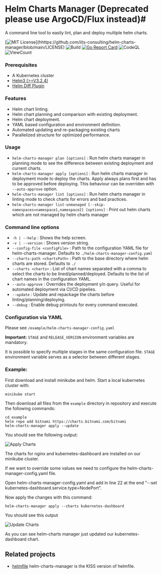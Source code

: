 # Helm Charts Manager (Deprecated please use ArgoCD/Flux instead)#

A command line tool to easily lint, plan and deploy multiple helm charts.

[![MIT License](https://img.shields.io/apm/l/atomic-design-ui.svg?)](hhttps://github.com/iits-consulting/helm-charts-manager/blob/main/LICENSE)
![Build](https://github.com/iits-consulting/helm-charts-manager/workflows/Build/badge.svg)
[![Go Report Card](https://goreportcard.com/badge/github.com/iits-consulting/helm-charts-manager)](https://goreportcard.com/report/github.com/iits-consulting/helm-charts-manager)
![CodeQL](https://github.com/iits-consulting/helm-charts-manager/workflows/CodeQL/badge.svg)
![ViewCount](https://views.whatilearened.today/views/github/iits-consulting/helm-charts-manager.svg)

### Prerequisites ###

* A Kubernetes cluster
* [Helm3 (>=V3.2.4)](https://helm.sh/docs/intro/install/)
* [Helm Diff Plugin](https://github.com/databus23/helm-diff)

### Features ###

* Helm chart linting.
* Helm chart planning and comparison with existing deployment.
* Helm chart deployment.
* YAML based configuration and environment definition.
* Automated updating and re-packaging existing charts
* Parallelized structure for optimized performance.

### Usage ###
* `helm-charts-manager plan [options]` : Run helm charts manager in planning mode to see the difference between existing deployment and current charts.
* `helm-charts-manager apply [options]` : Run helm charts manager in deployment mode to deploy the charts. Apply always plans first and has to be approved before deploying. This behaviour can be overriden with `--auto-approve` option.
* `helm-charts-manager lint [options]` : Run helm charts manager in linting mode to check charts for errors and bad practices.
* `helm-charts-manager list-unmanaged [--skip-namespaces=namespace1,namespace2] [options]` : Print out helm charts which are not managed by helm charts manager

### Command line options ###

* `-h | --help` : Shows the help screen.
* `-v | --version` : Shows version string.
* `--config-file <configFile>` : Path to the configuration YAML file for helm-charts-manager. Defaults to `./helm-charts-manager-config.yaml`
* `--charts-path <chartsPath>` : Path to the base directory where helm charts are stored. Defaults to `./`
* `--charts <charts>` : List of chart names separated with a comma to select the charts to be lined/planned/deployed. Defaults to the list of chart names in the configuration YAML.
* `--auto-approve` : Overrides the deployment y/n query. Useful for automated deployment via CI/CD pipelies.
* `--update` : Update and repackage the charts before linting/planning/deploying.
* `--debug` : Enable debug printouts for every command executed.

### Configuration via YAML ###
Please see `/example/helm-charts-manager-config.yaml`

**Important:** `STAGE` and `RELEASE_VERSION` environment variables are mandatory.

It is possible to specify multiple stages in the same configuration file. `STAGE` environment variable serves as a selector between different stages.

### Example: ###

First download and install minikube and helm. Start a local kubernetes cluster with:

```console
minikube start
```

Then download all files from the `example` directory in repository and execute the following commands:

```console
cd example
helm repo add bitnami https://charts.bitnami.com/bitnami
helm-charts-manager apply --update
```
You should see the following output:

![Apply Charts](example/apply.gif)

The charts for nginx and kubernetes-dashboard are installed on our minikube cluster.

If we want to override some values we need to configure the helm-charts-manager-config.yaml file.

Open helm-charts-manager-config.yaml and add in line 22 at the end "--set kubernetes-dashboard.service.type=NodePort".

Now apply the changes with this command:

```console
helm-charts-manager apply --charts kubernetes-dashboard
```

You should see this output

![Update Charts](example/update.gif)

As you can see helm-charts manager just updated our kubernetes-dashboard chart.

## Related projects

- [helmfile](https://github.com/roboll/helmfile) helm-charts-manager is the KISS version of helmfile. 
